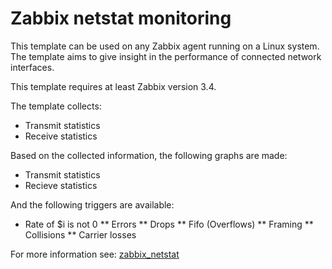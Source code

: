# Zabbix netstat monitoring

This template can be used on any Zabbix agent running on a Linux system. The
template aims to give insight in the performance of connected network interfaces.

This template requires at least Zabbix version 3.4.

The template collects:
* Transmit statistics
* Receive statistics

Based on the collected information, the following graphs are made:

* Transmit statistics
* Recieve statistics

And the following triggers are available:

* Rate of $i is not 0
** Errors
** Drops
** Fifo (Overflows)
** Framing
** Collisions
** Carrier losses

For more information see:
[zabbix_netstat](ZABBIX_NETSTAT.md)
